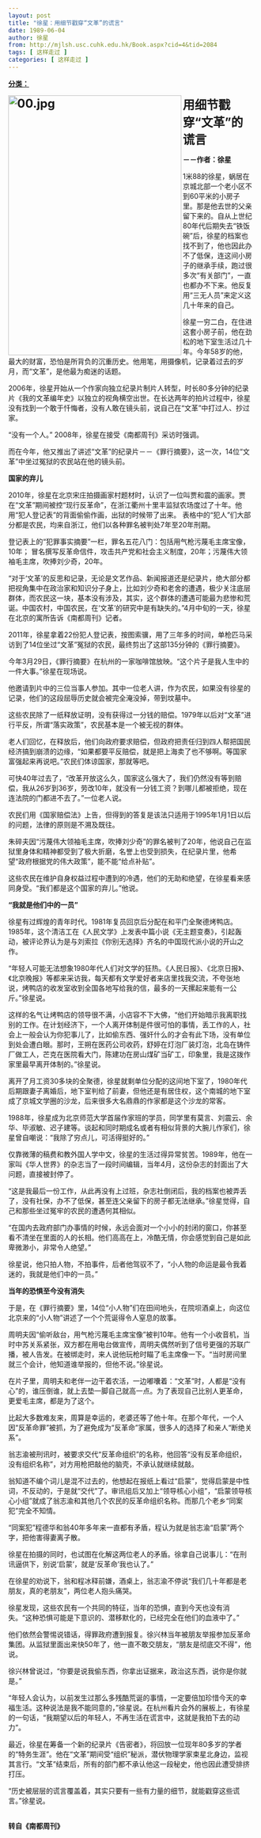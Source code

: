 ```yaml
---
layout: post
title: "徐星：用细节戳穿“文革”的谎言"
date: 1989-06-04
author: 徐星
from: http://mjlsh.usc.cuhk.edu.hk/Book.aspx?cid=4&tid=2084
tags: [ 这样走过 ]
categories: [ 这样走过 ]
---
```


<div style="margin: 15px 10px 10px 0px;">
 <div>
  <span id="ctl00_ContentPlaceHolder1_chapter1_SubjectLabel" style="font-weight:bold;text-decoration:underline;">
   分类：
  </span>
 </div>
 <p>
  <strong>
   <font size="5">
    <img align="left" alt="00.jpg" border="0" height="525" src="http://mjlsh.usc.cuhk.edu.hk/medias/contents/2084/00.jpg" width="350"/>
   </font>
  </strong>
 </p>
 <p>
  <strong>
   <font size="5">
   </font>
  </strong>
 </p>
 <p>
  <strong>
   <font size="5">
   </font>
  </strong>
 </p>
 <p>
  <strong>
   <font size="5">
   </font>
  </strong>
 </p>
 <p>
  <strong>
   <font size="5">
   </font>
  </strong>
 </p>
 <p>
  <strong>
   <font size="5">
    用细节戳穿“文革”的谎言
   </font>
  </strong>
 </p>
 <p>
  <strong>
   －－作者：徐星
  </strong>
 </p>
 <p>
  1米88的徐星，蜗居在京城北部一个老小区不到60平米的小房子里。那是他去世的父亲留下来的。自从上世纪80年代后期失去“铁饭碗”后，徐星的档案也找不到了，他也因此办不了低保，连这间小房子的继承手续，跑过很多次“有关部门”，一直也都办不下来。他反复用“三无人员”来定义这几十年来的自己。
 </p>
 <p>
  徐星一穷二白，在住进这套小房子前，他在劲松的地下室生活过几十年。今年58岁的他，最大的财富，恐怕是所背负的沉重历史。他用笔，用摄像机，记录着过去的岁月，而“文革”，是他最为痴迷的话题。
 </p>
 <p>
  2006年，徐星开始从一个作家向独立纪录片制片人转型，时长80多分钟的纪录片《我的文革编年史》以独立的视角横空出世。在长达两年的拍片过程中，徐星没有找到一个敢于忏悔者，没有人敢在镜头前，说自己在“文革”中打过人、抄过家。
 </p>
 <p>
  “没有一个人。” 2008年，徐星在接受《南都周刊》采访时强调。
 </p>
 <p>
  而在今年，他又推出了讲述“文革”的纪录片－－《罪行摘要》，这一次，14位“文革”中坐过冤狱的农民站在他的镜头前。
 </p>
 <p>
  <strong>
   国家的弃儿
  </strong>
 </p>
 <p>
  2010年，徐星在北京宋庄拍摄画家村题材时，认识了一位叫贾和震的画家。贾在“文革”期间被控“现行反革命”，在浙江衢州十里丰监狱农场度过了十年。他用“犯人登记表”的背面偷偷作画，出狱的时候带了出来。 表格中的“犯人”们大部分都是农民，均来自浙江，他们以各种罪名被判处7年至20年刑期。
 </p>
 <p>
  登记表上的“犯罪事实摘要”一栏，罪名五花八门：包括用气枪污蔑毛主席宝像，10年； 冒名撰写反革命信件，攻击共产党和社会主义制度，20年；污蔑伟大领袖毛主席，吹捧刘少奇，20年。
 </p>
 <p>
  “对于‘文革’的反思和记录，无论是文艺作品、新闻报道还是纪录片，绝大部分都把视角集中在政治家和知识分子身上，比如刘少奇和老舍的遭遇，极少关注底层群体，而农民这一块，基本没有涉及，其实，这个群体的遭遇可能最为悲惨和荒诞。中国农村，中国农民，在‘文革’的研究中是有缺失的。”4月中旬的一天，徐星在北京的寓所告诉《南都周刊》记者。
 </p>
 <p>
  2011年，徐星拿着22份犯人登记表，按图索骥，用了三年多的时间，单枪匹马采访到了14位坐过“文革”冤狱的农民，最终剪出了这部135分钟的《罪行摘要》。
 </p>
 <p>
  今年3月29日，《罪行摘要》在杭州的一家咖啡馆放映。“这个片子是我人生中的一件大事。”徐星在现场说。
 </p>
 <p>
  他邀请到片中的三位当事人参加。其中一位老人讲，作为农民，如果没有徐星的记录，他们的这段屈辱历史就会被完全淹没掉，带到坟墓中。
 </p>
 <p>
  这些农民除了一纸释放证明，没有获得过一分钱的赔偿。1979年以后对“文革”进行平反，所谓“落实政策”，农民基本是一个被无视的群体。
 </p>
 <p>
  老人们回忆，在释放后，他们向政府要求赔偿，但政府把责任归到四人帮把国民经济搞到崩溃的边缘，“如果都要平反赔偿，就是把上海卖了也不够啊。等国家富强起来再说吧。”农民们体谅国家，那就等吧。
 </p>
 <p>
  可快40年过去了，“改革开放这么久，国家这么强大了，我们仍然没有等到赔偿，我从26岁到36岁，劳改10年，就没有一分钱工资？到哪儿都被拒绝，现在连法院的门都进不去了。”一位老人说。
 </p>
 <p>
  农民们用《国家赔偿法》上告，但得到的答复是该法只适用于1995年1月1日以后的问题，法律的原则是不溯及既往。
 </p>
 <p>
  朱碎夫因“污蔑伟大领袖毛主席，吹捧刘少奇”的罪名被判了20年，他说自己在监狱里身体和精神都受到了极大折磨，名誉上也受到损失，在纪录片里，他希望“政府根据党的伟大政策”，能不能“给点补贴”。
 </p>
 <p>
  这些农民在维护自身权益过程中遭到的冷遇，他们的无助和绝望，在徐星看来感同身受。“我们都是这个国家的弃儿。”他说。
 </p>
 <p>
  <strong>
   “我就是他们中的一员”
  </strong>
 </p>
 <p>
  徐星有过辉煌的青年时代。1981年复员回京后分配在和平门全聚德烤鸭店。1985年，这个清洁工在《人民文学》上发表中篇小说《无主题变奏》，引起轰动，被评论界认为是与刘索拉《你别无选择》齐名的中国现代派小说的开山之作。
 </p>
 <p>
  “年轻人可能无法想象1980年代人们对文学的狂热。《人民日报》、《北京日报》、《北京晚报》等都来采访我，每天都有文学爱好者来店里找我交流，不夸张地说，烤鸭店的收发室收到全国各地写给我的信，最多的一天摞起来能有一公斤。”徐星说。
 </p>
 <p>
  这样的名气让烤鸭店的领导很不满，小店容不下大佛，“他们开始暗示我离职找别的工作。在计划经济下，一个人离开体制是件很可怕的事情，丢工作的人，社会上一般会认为你犯事儿了，比如偷东西、强奸什么的才会有此下场，没有单位到处会遭白眼。那时，王朔在医药公司收药，舒婷在灯泡厂装灯泡，北岛在铸件厂做工人，芒克在医院看大门，陈建功在房山煤矿当矿工，印象里，我是这拨作家里最早离开体制的。”徐星说。
 </p>
 <p>
  离开了月工资30多块的全聚德，徐星就剩单位分配的这间地下室了，1980年代后期跟妻子离婚后，地下室判给了前妻，但他还是有居住权，这个南城的地下室成了京城文学圈的沙龙，后来很多大名鼎鼎的作家都是这个沙龙的常客。
 </p>
 <p>
  1988年，徐星成为北京师范大学首届作家班的学员，同学里有莫言、刘震云、余华、毕淑敏、迟子建等。谈起和同时期成名或者有相似背景的大腕儿作家们，徐星曾自嘲说：“我除了穷点儿，可活得挺好的。”
 </p>
 <p>
  仅靠微薄的稿费和教外国人学中文，徐星的生活过得异常贫苦。1989年，他在一家叫《华人世界》的杂志当了一段时间编辑，当年4月，这份杂志的封面出了大问题，直接被封停了。
 </p>
 <p>
  “这是我最后一份工作，从此再没有上过班，杂志社倒闭后，我的档案也被弄丢了，没有社保，办不了低保，甚至连父亲留下的房子都无法继承。”徐星觉得，自己和那些坐过冤牢的农民的遭遇何其相似。
 </p>
 <p>
  “在国内去政府部门办事情的时候，永远会面对一个小小的封闭的窗口，你甚至看不清坐在里面的人的长相。他们高高在上，冷酷无情，你会感觉到自己是如此卑微渺小，非常令人绝望。”
 </p>
 <p>
  徐星说，他只拍人物，不拍事件，后者他驾驭不了，“小人物的命运是最令我着迷的，我就是他们中的一员。”
 </p>
 <p>
  <strong>
   当年的恐惧至今没有消失
  </strong>
 </p>
 <p>
  于是，在《罪行摘要》里，14位“小人物”们在田间地头，在院坝酒桌上，向这位北京来的“小人物”讲述了一个个荒诞得令人窒息的故事。
 </p>
 <p>
  周明夫因“偷听敌台，用气枪污蔑毛主席宝像”被判10年。他有一个小收音机，当时中苏关系紧张，双方都在用电台做宣传，周明夫偶然听到了信号更强的苏联广播，被人告发。在被绑走时，来人说他玩枪时瞄了毛主席像一下。“当时房间里就三个会计，他知道谁举报的，但他不说。”徐星说。
 </p>
 <p>
  在片子里，周明夫和老伴一边干着农活，一边嘟囔着：“文革”时，人都是“没有心”的，谁压倒谁，就上去垫一脚自己就高一点。为了表现自己比别人更革命，更爱毛主席，都是为了这个。
 </p>
 <p>
  比起大多数难友来，周算是幸运的，老婆还等了他十年。在那个年代，一个人因“反革命罪”被抓，为了避免成为“反革命”家属，很多人的选择了和亲人“断绝关系”。
 </p>
 <p>
  翁志渝被刑讯时，被要求交代“反革命组织”的名称，他回答“没有反革命组织，没有组织名称”，对方用枪把敲他的脑壳，不承认就继续就敲。
 </p>
 <p>
  翁知道不编个词儿是混不过去的，他想起在报纸上看过“启蒙”，觉得启蒙是中性词，不反动的，于是就“交代”了。审讯组后又加上“领导核心小组”，“启蒙领导核心小组”就成了翁志渝和其他几个农民的反革命组织名称。而那几个老乡“同案犯”完全不知情。
 </p>
 <p>
  “同案犯”程德华和翁40年多年来一直都有矛盾，程认为就是翁志渝“启蒙”两个字，把他害得妻离子散。
 </p>
 <p>
  徐星在拍摄的同时，也试图在化解这两位老人的矛盾。徐拿自己说事儿：“在刑讯逼供下，别说‘启蒙’，就是‘反革命’我也认了。”
 </p>
 <p>
  在徐星的劝说下，翁和程冰释前嫌，酒桌上，翁志渝不停说“我们几十年都是老朋友，真的老朋友”，两位老人抱头痛哭。
 </p>
 <p>
  徐星发现，这些农民有一个共同的特征，当年的恐惧，直到今天也没有消失。“这种恐惧可能是下意识的、潜移默化的，已经完全在他们的血液中了。”
 </p>
 <p>
  他们依然会警惕说错话，得罪政府遭到报复。徐兴林当年被朋友举报参加反革命集团。从监狱里面出来快50年了，他一直不敢交朋友，“朋友是彻底交不得”，他说。
 </p>
 <p>
  徐兴林曾说过，“你要是说我偷东西，你拿出证据来，政治这东西，说你是你就是。”
 </p>
 <p>
  “年轻人会认为，以前发生过那么多残酷荒诞的事情，一定要倍加珍惜今天的幸福生活。这种说法是我不能同意的，”徐星说。在杭州看片会外的展板上，有徐星的一句话，“我期望以后的年轻人，不再生活在谎言中，这就是我拍下去的动力”。
 </p>
 <p>
  最近，徐星在筹备一个新的纪录片《告密者》，将回放一位现年80多岁的学者的“特务生涯”。他在“文革”期间受“组织”秘派，潜伏物理学家束星北身边，监视其言行。“文革”结束后，所有的部门都不承认他这一段秘史，他也因此遭受排挤打压。
 </p>
 <p>
  “历史被层层的谎言覆盖着，其实只要有一些有力量的细节，就能戳穿这些谎言。”徐星说。
 </p>
 <p>
  <br/>
  <strong>
   转自《南都周刊》
  </strong>
 </p>
</div>

